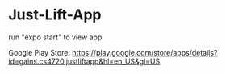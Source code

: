 # Just-Lift-App

run "expo start" to view app

Google Play Store: https://play.google.com/store/apps/details?id=gains.cs4720.justliftapp&hl=en_US&gl=US

